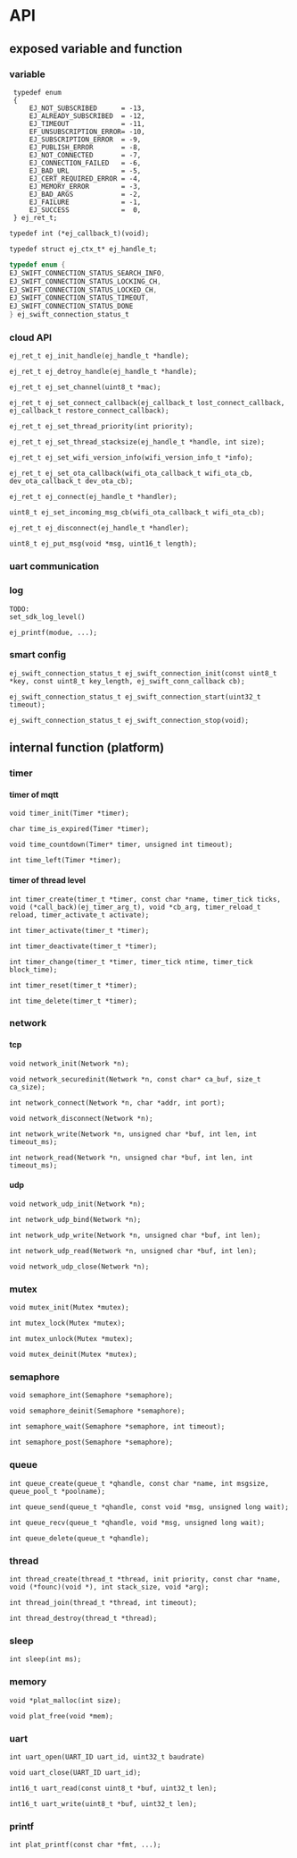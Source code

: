 # API

## exposed variable and function

### variable

```
 typedef enum
 {
     EJ_NOT_SUBSCRIBED      = -13,
     EJ_ALREADY_SUBSCRIBED  = -12,
     EJ_TIMEOUT             = -11,
     EF_UNSUBSCRIPTION_ERROR= -10,
     EJ_SUBSCRIPTION_ERROR  = -9,
     EJ_PUBLISH_ERROR       = -8,
     EJ_NOT_CONNECTED       = -7,
     EJ_CONNECTION_FAILED   = -6,
     EJ_BAD_URL             = -5,
     EJ_CERT_REQUIRED_ERROR = -4,
     EJ_MEMORY_ERROR        = -3,
     EJ_BAD_ARGS            = -2,
     EJ_FAILURE             = -1,
     EJ_SUCCESS             =  0,
 } ej_ret_t;

```

```
typedef int (*ej_callback_t)(void);
```

```
typedef struct ej_ctx_t* ej_handle_t;
```

```c
typedef enum {
EJ_SWIFT_CONNECTION_STATUS_SEARCH_INFO,
EJ_SWIFT_CONNECTION_STATUS_LOCKING_CH,
EJ_SWIFT_CONNECTION_STATUS_LOCKED_CH,
EJ_SWIFT_CONNECTION_STATUS_TIMEOUT,
EJ_SWIFT_CONNECTION_STATUS_DONE
} ej_swift_connection_status_t
```

### cloud API

```
ej_ret_t ej_init_handle(ej_handle_t *handle);
```

```
ej_ret_t ej_detroy_handle(ej_handle_t *handle);
```

```
ej_ret_t ej_set_channel(uint8_t *mac);
```

```
ej_ret_t ej_set_connect_callback(ej_callback_t lost_connect_callback, ej_callback_t restore_connect_callback);
```

```
ej_ret_t ej_set_thread_priority(int priority);
```

```
ej_ret_t ej_set_thread_stacksize(ej_handle_t *handle, int size);
```

```
ej_ret_t ej_set_wifi_version_info(wifi_version_info_t *info);
```

```
ej_ret_t ej_set_ota_callback(wifi_ota_callback_t wifi_ota_cb, dev_ota_callback_t dev_ota_cb);
```

```
ej_ret_t ej_connect(ej_handle_t *handler);
```

```
uint8_t ej_set_incoming_msg_cb(wifi_ota_callback_t wifi_ota_cb);
```

```
ej_ret_t ej_disconnect(ej_handle_t *handler);
```

```
uint8_t ej_put_msg(void *msg, uint16_t length);
```




### uart communication


### log 

```
TODO:
set_sdk_log_level()

ej_printf(modue, ...);

```


### smart config


```
ej_swift_connection_status_t ej_swift_connection_init(const uint8_t *key, const uint8_t key_length, ej_swift_conn_callback cb);
```

```
ej_swift_connection_status_t ej_swift_connection_start(uint32_t timeout);
```

```
ej_swift_connection_status_t ej_swift_connection_stop(void);
```

## internal function (platform)

### timer

#### timer of mqtt

```
void timer_init(Timer *timer);
```

```
char time_is_expired(Timer *timer);
```

```
void time_countdown(Timer* timer, unsigned int timeout);
```

```
int time_left(Timer *timer);
```

#### timer of thread level

```
int timer_create(timer_t *timer, const char *name, timer_tick ticks, void (*call_back)(ej_timer_arg_t), void *cb_arg, timer_reload_t reload, timer_activate_t activate);
```

```
int timer_activate(timer_t *timer);
```

```
int timer_deactivate(timer_t *timer);
```

```
int timer_change(timer_t *timer, timer_tick ntime, timer_tick block_time);
```

```
int timer_reset(timer_t *timer);
```

```
int time_delete(timer_t *timer);
```

### network

#### tcp

```
void network_init(Network *n);
```

```
void network_securedinit(Network *n, const char* ca_buf, size_t ca_size);
```

```
int network_connect(Network *n, char *addr, int port);
```

```
void network_disconnect(Network *n);
```

```
int network_write(Network *n, unsigned char *buf, int len, int timeout_ms);
```

```
int network_read(Network *n, unsigned char *buf, int len, int timeout_ms);
```

#### udp

```
void network_udp_init(Network *n);
```

```
int network_udp_bind(Network *n);
```

```
int network_udp_write(Network *n, unsigned char *buf, int len);
```

```
int network_udp_read(Network *n, unsigned char *buf, int len);
```

```
void network_udp_close(Network *n);
```

### mutex

```
void mutex_init(Mutex *mutex);
```

```
int mutex_lock(Mutex *mutex);
```

```
int mutex_unlock(Mutex *mutex);
```

```
void mutex_deinit(Mutex *mutex);
```

### semaphore

```
void semaphore_int(Semaphore *semaphore);
```

```
void semaphore_deinit(Semaphore *semaphore);
```

```
int semaphore_wait(Semaphore *semaphore, int timeout);
```

```
int semaphore_post(Semaphore *semaphore);
```

### queue

```
int queue_create(queue_t *qhandle, const char *name, int msgsize, queue_pool_t *poolname);
```

```
int queue_send(queue_t *qhandle, const void *msg, unsigned long wait);
```

```
int queue_recv(queue_t *qhandle, void *msg, unsigned long wait);
```

```
int queue_delete(queue_t *qhandle);
```

### thread

```
int thread_create(thread_t *thread, init priority, const char *name, void (*founc)(void *), int stack_size, void *arg);
```

```
int thread_join(thread_t *thread, int timeout);
```

```
int thread_destroy(thread_t *thread);
```

### sleep

```
int sleep(int ms);
```

### memory

```
void *plat_malloc(int size);
```

```
void plat_free(void *mem); 
```

### uart

```
int uart_open(UART_ID uart_id, uint32_t baudrate)
```

```
void uart_close(UART_ID uart_id);
```

```
int16_t uart_read(const uint8_t *buf, uint32_t len);
```

```
int16_t uart_write(uint8_t *buf, uint32_t len);
```

### printf

```
int plat_printf(const char *fmt, ...);
```
